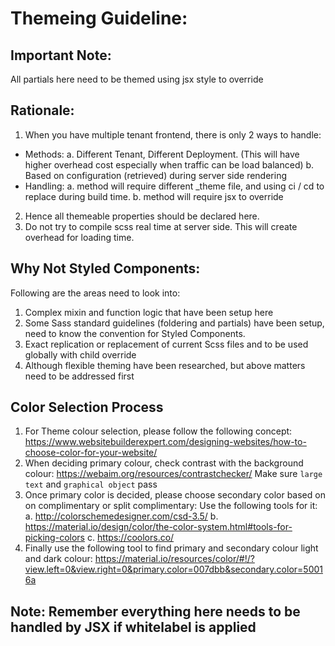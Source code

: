 # Themeing Guideline:

## Important Note:

All partials here need to be themed using jsx style to override

## Rationale:

1. When you have multiple tenant frontend, there is only 2 ways to handle:

- Methods:
  a. Different Tenant, Different Deployment. (This will have higher overhead cost especially when traffic can be load balanced)
  b. Based on configuration (retrieved) during server side rendering
- Handling:
  a. method will require different \_theme file, and using ci / cd to replace during build time.
  b. method will require jsx to override

2. Hence all themeable properties should be declared here.
3. Do not try to compile scss real time at server side. This will create overhead for loading time.

## Why Not Styled Components:

Following are the areas need to look into:

1. Complex mixin and function logic that have been setup here
2. Some Sass standard guidelines (foldering and partials) have been setup, need to know the convention for Styled Components.
3. Exact replication or replacement of current Scss files and to be used globally with child override
4. Although flexible theming have been researched, but above matters need to be addressed first

## Color Selection Process

1. For Theme colour selection, please follow the following concept:
   https://www.websitebuilderexpert.com/designing-websites/how-to-choose-color-for-your-website/
2. When deciding primary colour, check contrast with the background colour:
   https://webaim.org/resources/contrastchecker/
   Make sure `large text` and `graphical object` pass
3. Once primary color is decided, please choose secondary color based on on complimentary or split complimentary:
   Use the following tools for it:
   a. http://colorschemedesigner.com/csd-3.5/
   b. https://material.io/design/color/the-color-system.html#tools-for-picking-colors
   c. https://coolors.co/
4. Finally use the following tool to find primary and secondary colour light and dark colour:
   https://material.io/resources/color/#!/?view.left=0&view.right=0&primary.color=007dbb&secondary.color=50016a

## Note: Remember everything here needs to be handled by JSX if whitelabel is applied

